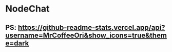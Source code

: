 # NodeChat

## PS: https://github-readme-stats.vercel.app/api?username=MrCoffeeOri&show_icons=true&theme=dark
